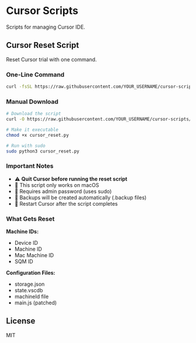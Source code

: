 # Cursor Scripts

Scripts for managing Cursor IDE.

## Cursor Reset Script

Reset Cursor trial with one command.

### One-Line Command

```bash
curl -fsSL https://raw.githubusercontent.com/YOUR_USERNAME/cursor-scripts/main/cursor_reset.py | sudo python3
```

### Manual Download

```bash
# Download the script
curl -O https://raw.githubusercontent.com/YOUR_USERNAME/cursor-scripts/main/cursor_reset.py

# Make it executable
chmod +x cursor_reset.py

# Run with sudo
sudo python3 cursor_reset.py
```

### Important Notes

- ⚠️ **Quit Cursor before running the reset script**
- 🍎 This script only works on macOS
- 🔐 Requires admin password (uses sudo)
- 💾 Backups will be created automatically (.backup files)
- 🔄 Restart Cursor after the script completes

### What Gets Reset

**Machine IDs:**
- Device ID
- Machine ID
- Mac Machine ID
- SQM ID

**Configuration Files:**
- storage.json
- state.vscdb
- machineId file
- main.js (patched)

## License

MIT

